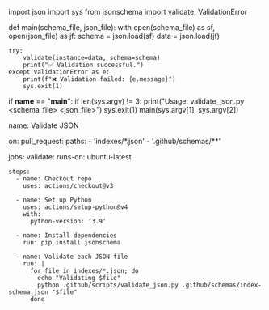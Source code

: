 import json
import sys
from jsonschema import validate, ValidationError

def main(schema_file, json_file):
    with open(schema_file) as sf, open(json_file) as jf:
        schema = json.load(sf)
        data = json.load(jf)

    try:
        validate(instance=data, schema=schema)
        print("✅ Validation successful.")
    except ValidationError as e:
        print(f"❌ Validation failed: {e.message}")
        sys.exit(1)

if __name__ == "__main__":
    if len(sys.argv) != 3:
        print("Usage: validate_json.py <schema_file> <json_file>")
        sys.exit(1)
    main(sys.argv[1], sys.argv[2])




name: Validate JSON

on:
  pull_request:
    paths:
      - 'indexes/*.json'
      - '.github/schemas/**'

jobs:
  validate:
    runs-on: ubuntu-latest

    steps:
      - name: Checkout repo
        uses: actions/checkout@v3

      - name: Set up Python
        uses: actions/setup-python@v4
        with:
          python-version: '3.9'

      - name: Install dependencies
        run: pip install jsonschema

      - name: Validate each JSON file
        run: |
          for file in indexes/*.json; do
            echo "Validating $file"
            python .github/scripts/validate_json.py .github/schemas/index-schema.json "$file"
          done





